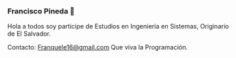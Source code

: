 ### Francisco Pineda  👋

Hola a todos soy participe de Estudios en Ingenieria en Sistemas, Originario de El Salvador.

Contacto: Franquele16@gmail.com
Que viva la Programación.
<!--
**Franquele/Franquele** is a ✨ _special_ ✨ repository because its `README.md` (this file) appears on your GitHub profile.


